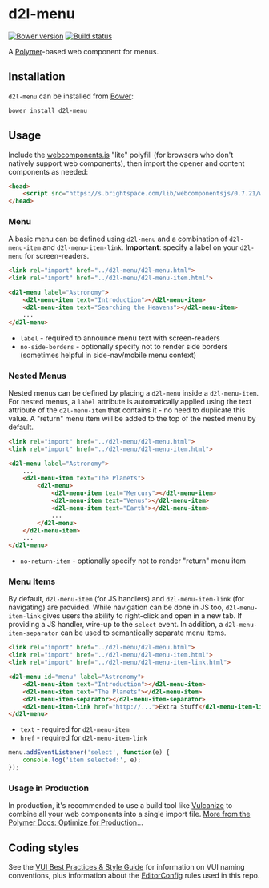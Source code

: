 # d2l-menu
[![Bower version][bower-image]][bower-url]
[![Build status][ci-image]][ci-url]

A [Polymer](https://www.polymer-project.org/1.0/)-based web component for menus.

## Installation

`d2l-menu` can be installed from [Bower][bower-url]:
```shell
bower install d2l-menu
```

## Usage

Include the [webcomponents.js](http://webcomponents.org/polyfills/) "lite" polyfill (for browsers who don't natively support web components), then import the opener and content components as needed:

```html
<head>
	<script src="https://s.brightspace.com/lib/webcomponentsjs/0.7.21/webcomponents-lite.min.js"></script>
</head>
```

### Menu

A basic menu can be defined using `d2l-menu` and a combination of `d2l-menu-item` and `d2l-menu-item-link`.  **Important**: specify a label on your `d2l-menu` for screen-readers.

```html
<link rel="import" href="../d2l-menu/d2l-menu.html">
<link rel="import" href="../d2l-menu/d2l-menu-item.html">

<d2l-menu label="Astronomy">
	<d2l-menu-item text="Introduction"></d2l-menu-item>
	<d2l-menu-item text="Searching the Heavens"></d2l-menu-item>
	...
</d2l-menu>
```

* `label` - required to announce menu text with screen-readers
* `no-side-borders` - optionally specify not to render side borders (sometimes helpful in side-nav/mobile menu context)

### Nested Menus

Nested menus can be defined by placing a `d2l-menu` inside a `d2l-menu-item`.  For nested menus, a `label` attribute is automatically applied using the text attribute of the `d2l-menu-item` that contains it - no need to duplicate this value.  A "return" menu item will be added to the top of the nested menu by default.

```html
<link rel="import" href="../d2l-menu/d2l-menu.html">
<link rel="import" href="../d2l-menu/d2l-menu-item.html">

<d2l-menu label="Astronomy">
	...
	<d2l-menu-item text="The Planets">
		<d2l-menu>
			<d2l-menu-item text="Mercury"></d2l-menu-item>
			<d2l-menu-item text="Venus"></d2l-menu-item>
			<d2l-menu-item text="Earth"></d2l-menu-item>
			...
		</d2l-menu>
	</d2l-menu-item>
	...
</d2l-menu>
```

* `no-return-item` - optionally specify not to render "return" menu item

### Menu Items

By default, `d2l-menu-item` (for JS handlers) and `d2l-menu-item-link` (for navigating) are provided.  While navigation can be done in JS too, `d2l-menu-item-link` gives users the ability to right-click and open in a new tab.  If providing a JS handler, wire-up to the `select` event.  In addition, a `d2l-menu-item-separator` can be used to semantically separate menu items.

```html
<link rel="import" href="../d2l-menu/d2l-menu.html">
<link rel="import" href="../d2l-menu/d2l-menu-item.html">
<link rel="import" href="../d2l-menu/d2l-menu-item-link.html">

<d2l-menu id="menu" label="Astronomy">
	<d2l-menu-item text="Introduction"></d2l-menu-item>
	<d2l-menu-item text="The Planets"></d2l-menu-item>
	<d2l-menu-item-separator></d2l-menu-item-separator>
	<d2l-menu-item-link href="http://...">Extra Stuff</d2l-menu-item-link>
</d2l-menu>
```

* `text` - required for `d2l-menu-item`
* `href` - required for `d2l-menu-item-link`

```javascript
menu.addEventListener('select', function(e) {
	console.log('item selected:', e);
});
```

### Usage in Production

In production, it's recommended to use a build tool like [Vulcanize](https://github.com/Polymer/vulcanize) to combine all your web components into a single import file. [More from the Polymer Docs: Optimize for Production](https://www.polymer-project.org/1.0/tools/optimize-for-production.html)...

## Coding styles

See the [VUI Best Practices & Style Guide](https://github.com/Brightspace/valence-ui-docs/wiki/Best-Practices-&-Style-Guide) for information on VUI naming conventions, plus information about the [EditorConfig](http://editorconfig.org) rules used in this repo.

[bower-url]: http://bower.io/search/?q=d2l-menu
[bower-image]: https://img.shields.io/bower/v/d2l-menu.svg
[ci-url]: https://travis-ci.org/Brightspace/d2l-menu-ui
[ci-image]: https://travis-ci.org/Brightspace/d2l-menu-ui.svg?branch=master

